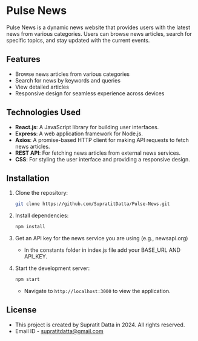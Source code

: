 # Pulse News

Pulse News is a dynamic news website that provides users with the latest news from various categories. Users can browse news articles, search for specific topics, and stay updated with the current events.

## Features

- Browse news articles from various categories
- Search for news by keywords and queries 
- View detailed articles
- Responsive design for seamless experience across devices

## Technologies Used

- **React.js**: A JavaScript library for building user interfaces.
- **Express**: A web application framework for Node.js.
- **Axios**: A promise-based HTTP client for making API requests to fetch news articles.
- **REST API**: For fetching news articles from external news services.
- **CSS**: For styling the user interface and providing a responsive design.

## Installation

1. Clone the repository:
    ```bash
    git clone https://github.com/SupratitDatta/Pulse-News.git
    ```

2. Install dependencies:
    ```bash
    npm install
    ```

3. Get an API key for the news service you are using (e.g., newsapi.org)
    - In the constants folder in index.js file add your BASE_URL AND API_KEY.

4. Start the development server:
    ```bash
    npm start
    ```
    - Navigate to `http://localhost:3000` to view the application.


## License

- This project is created by Supratit Datta in 2024. All rights reserved.
- Email ID - supratitdatta@gmail.com